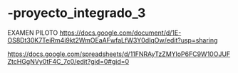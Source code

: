 # -proyecto_integrado_3
EXAMEN PILOTO
https://docs.google.com/document/d/1E-OS8Dt30K7TeiRm4i9kt2WmOEaAFwfaLfW3Y0dIqOw/edit?usp=sharing

https://docs.google.com/spreadsheets/d/11FNRAyTzZMYloP6FC9W10OJUFZtcHGgNVy0tF4C_7c0/edit?gid=0#gid=0
